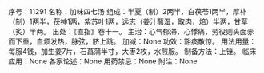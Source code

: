 序号：11291
名称：加味四七汤
组成：半夏（制）2两半，白茯苓1两半，厚朴（制）1两半，茯神1两，紫苏叶1两，远志（姜汁蘸湿，取肉，焙）半两，甘草（炙）半两。
出处：《直指》卷十一。
主治：心气郁滞，心悸痛，劳役则头面赤而下重，自烦发热，脉弦，脐上跳。
加减：None
功效：豁痰散惊。
用法用量：每服4钱，加生姜7片，石菖蒲半寸，大枣2枚，水煎服。
制备方法：上锉。
临床应用：None
各家论述：None
用药禁忌：None
附注：None
